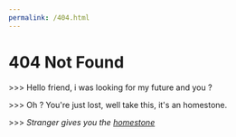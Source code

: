 ```yaml
---
permalink: /404.html
---
```


# 404 Not Found

\>\>\> Hello friend, i was looking for my future and you ?

\>\>\> Oh ? You're just lost, well take this, it's an homestone.

\>\>\> *Stranger gives you the [homestone](https://rileys-thingies.fr)*

